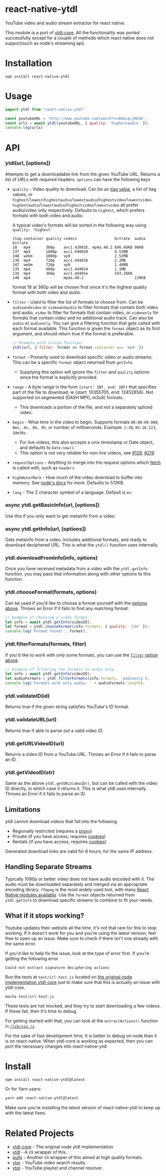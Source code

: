 # react-native-ytdl

YouTube video and audio stream extractor for react native.

This module is a port of [ytdl-core](https://github.com/fent/node-ytdl-core). All the functionality was ported successfully except for a couple of methods which react native does not support(such as node's streaming api).

# Installation

```
npm install react-native-ytdl
```

# Usage

```js
import ytdl from "react-native-ytdl"

const youtubeURL = 'http://www.youtube.com/watch?v=04GiqLjRO3A';
const urls = await ytdl(youtubeURL, { quality: 'highestaudio' });
console.log(urls)
```


# API
### ytdl(url, [options])

Attempts to get a downloadable link from the given YouTube URL. Returns a list of URLs with required headers. `options` can have the following keys

* `quality` - Video quality to download. Can be an [itag value](http://en.wikipedia.org/wiki/YouTube#Quality_and_formats), a list of itag values, or `highest`/`lowest`/`highestaudio`/`lowestaudio`/`highestvideo`/`lowestvideo`. `highestaudio`/`lowestaudio`/`highestvideo`/`lowestvideo` all prefer audio/video only respectively. Defaults to `highest`, which prefers formats with both video and audio.

  A typical video's formats will be sorted in the following way using `quality: 'highest'`
  ```
  itag container quality codecs                 bitrate  audio bitrate
  18   mp4       360p    avc1.42001E, mp4a.40.2 696.66KB 96KB
  137  mp4       1080p   avc1.640028            4.53MB
  248  webm      1080p   vp9                    2.52MB
  136  mp4       720p    avc1.4d4016            2.2MB
  247  webm      720p    vp9                    1.44MB
  135  mp4       480p    avc1.4d4014            1.1MB
  134  mp4       360p    avc1.4d401e            593.26KB
  140  mp4               mp4a.40.2                       128KB
  ```
  format 18 at 360p will be chosen first since it's the highest quality format with both video and audio.
* `filter` - Used to filter the list of formats to choose from. Can be `audioandvideo` or `videoandaudio` to filter formats that contain both video and audio, `video` to filter for formats that contain video, or `videoonly` for formats that contain video and no additional audio track. Can also be `audio` or `audioonly`. You can give a filtering function that gets called with each format available. This function is given the `format` object as its first argument, and should return true if the format is preferable.
  ```js
  // Example with custom function.
  ytdl(url, { filter: format => format.container === 'mp4' })
  ```
* `format` - Primarily used to download specific video or audio streams. This can be a specific `format` object returned from `getInfo`.
  * Supplying this option will ignore the `filter` and `quality` options since the format is explicitly provided.
* `range` - A byte range in the form `{start: INT, end: INT}` that specifies part of the file to download, ie {start: 10355705, end: 12452856}. Not supported on segmented (DASH MPD, m3u8) formats.
  * This downloads a portion of the file, and not a separately spliced video.
* `begin` - What time in the video to begin. Supports formats `00:00:00.000`, `0ms, 0s, 0m, 0h`, or number of milliseconds. Example: `1:30`, `05:10.123`, `10m30s`.
  * For live videos, this also accepts a unix timestamp or Date object, and defaults to `Date.now()`.
  * This option is not very reliable for non-live videos, see [#129](https://github.com/fent/node-ytdl-core/issues/129), [#219](https://github.com/fent/node-ytdl-core/issues/219).
* `requestOptions` - Anything to merge into the request options which [fetch](https://reactnative.dev/docs/network) is called with, such as `headers`.
* `highWaterMark` - How much of the video download to buffer into memory. See [node's docs](https://nodejs.org/api/stream.html#stream_constructor_new_stream_writable_options) for more. Defaults to 512KB.
* `lang` - The 2 character symbol of a language. Default is `en`.

### async ytdl.getBasicInfo(url, [options])

Use this if you only want to get metainfo from a video.

### async ytdl.getInfo(url, [options])

Gets metainfo from a video. Includes additional formats, and ready to download deciphered URL. This is what the `ytdl()` function uses internally.

### ytdl.downloadFromInfo(info, options)

Once you have received metadata from a video with the `ytdl.getInfo` function, you may pass that information along with other options to this function.

### ytdl.chooseFormat(formats, options)

Can be used if you'd like to choose a format yourself with the [options above](#ytdlurl-options).
Throws an Error if it fails to find any matching format.

```js
// Example of choosing a video format.
let info = await ytdl.getInfo(videoID);
let format = ytdl.chooseFormat(info.formats, { quality: '134' });
console.log('Format found!', format);
```

### ytdl.filterFormats(formats, filter)

If you'd like to work with only some formats, you can use the [`filter` option above](#ytdlurl-options).

```js
// Example of filtering the formats to audio only.
let info = await ytdl.getInfo(videoID);
let audioFormats = ytdl.filterFormats(info.formats, 'audioonly');
console.log('Formats with only audio: ' + audioFormats.length);
```

### ytdl.validateID(id)

Returns true if the given string satisfies YouTube's ID format.

### ytdl.validateURL(url)

Returns true if able to parse out a valid video ID.

### ytdl.getURLVideoID(url)

Returns a video ID from a YouTube URL.
Throws an Error if it fails to parse an ID.

### ytdl.getVideoID(str)

Same as the above `ytdl.getURLVideoID()`, but can be called with the video ID directly, in which case it returns it. This is what ytdl uses internally.
Throws an Error if it fails to parse an ID.

## Limitations

ytdl cannot download videos that fall into the following
* Regionally restricted (requires a [proxy](https://github.com/fent/node-ytdl-core/example/proxy.js))
* Private (if you have access, requires [cookies](https://github.com/fent/node-ytdl-core/example/cookies.js))
* Rentals (if you have access, requires [cookies](https://github.com/fent/node-ytdl-core/example/cookies.js))

Generated download links are valid for 6 hours, for the same IP address.

## Handling Separate Streams

Typically 1080p or better video does not have audio encoded with it. The audio must be downloaded separately and merged via an appropriate encoding library. `ffmpeg` is the most widely used tool, with many [React Native modules available](https://www.npmjs.com/search?q=ffmpeg). Use the `format` objects returned from `ytdl.getInfo` to download specific streams to combine to fit your needs.

## What if it stops working?

Youtube updates their website all the time, it's not that rare for this to stop working. If it doesn't work for you and you're using the latest version, feel free to open up an issue. Make sure to check if there isn't one already with the same error.

If you'd like to help fix the issue, look at the type of error first. If you're getting the following error

    Could not extract signature deciphering actions

Run the tests at `test/irl-test.js` located on [the original node implementation ytdl-core](https://github.com/fent/node-ytdl-core) just to make sure that this is actually an issue with ytdl-core.

    mocha test/irl-test.js

These tests are not mocked, and they try to start downloading a few videos. If these fail, then it's time to debug.

For getting started with that, you can look at the `extractActions()` function in [`/lib/sig.js`](https://github.com/fent/node-ytdl-core/blob/master/lib/sig.js).

For the sake of fast development time, It is better to debug on node than it is on react-native. When ytdl-core is working as expected, then you can port the necessary changes into react-native-ytdl


# Install

```bash
npm install react-native-ytdl@latest
```

Or for Yarn users:
```bash
yarn add react-native-ytdl@latest
```

Make sure you're installing the latest version of react-native-ytdl to keep up with the latest fixes.

# Related Projects

- [ytdl-core](https://github.com/fent/node-ytdl-core) - The original node ytdl implementation.
- [ytdl](https://github.com/fent/node-ytdl) - A cli wrapper of this.
- [pully](https://github.com/JimmyBoh/pully) - Another cli wrapper of this aimed at high quality formats.
- [ytsr](https://github.com/TimeForANinja/node-ytsr) - YouTube video search results.
- [ytpl](https://github.com/TimeForANinja/node-ytpl) - YouTube playlist and channel resolver.
